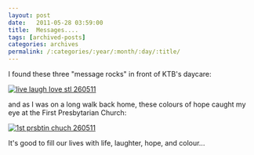 ```yaml
---
layout: post
date:	2011-05-28 03:59:00
title:  Messages....
tags: [archived-posts]
categories: archives
permalink: /:categories/:year/:month/:day/:title/
---
```

I found these three "message rocks" in front of KTB's daycare:

<a href="http://s1142.photobucket.com/albums/n602/Deepapctrsglr/?action=view&amp;current=IMG_0038.jpg" target="_blank"><img src="http://i1142.photobucket.com/albums/n602/Deepapctrsglr/IMG_0038.jpg" border="0" alt="live laugh love stl 260511"></a>


and as I was on a long walk back home, these colours of hope caught my eye at the First Presbytarian Church:


<a href="http://s1142.photobucket.com/albums/n602/Deepapctrsglr/?action=view&amp;current=IMG_0039.jpg" target="_blank"><img src="http://i1142.photobucket.com/albums/n602/Deepapctrsglr/IMG_0039.jpg" border="0" alt="1st prsbtin chuch 260511"></a>

It's good to fill our lives with life, laughter, hope, and colour...
